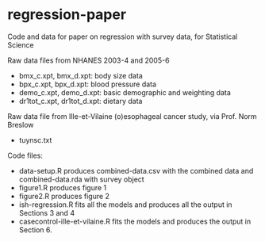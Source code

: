 # regression-paper
Code and data for paper on regression with survey data, for Statistical Science

Raw data files from NHANES 2003-4 and 2005-6
* bmx_c.xpt, bmx_d.xpt: body size data 
* bpx_c.xpt, bpx_d.xpt: blood pressure data
* demo_c.xpt, demo_d.xpt: basic demographic and weighting data
* dr1tot_c.xpt, dr1tot_d.xpt: dietary data

Raw data file from Ille-et-Vilaine (o)esophageal cancer study, via Prof. Norm Breslow
* tuynsc.txt

Code files:
* data-setup.R produces combined-data.csv with the combined data and combined-data.rda with survey object
* figure1.R produces figure 1
* figure2.R produces figure 2
* ish-regression.R fits all the models and produces all the output in Sections 3 and 4
* casecontrol-ille-et-vilaine.R fits the models and produces the output in Section 6.

